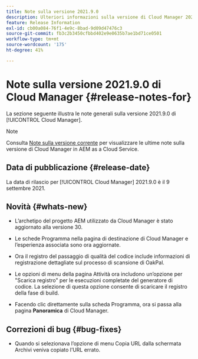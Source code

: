 ```yaml
---
title: Note sulla versione 2021.9.0
description: Ulteriori informazioni sulla versione di Cloud Manager 2021.9.0.
feature: Release Information
exl-id: cb00a084-76f1-4e9c-8bad-9d09d47476c3
source-git-commit: fb3c2b3450cfbbd402e9e0635b7ae1bd71ce0501
workflow-type: tm+mt
source-wordcount: '175'
ht-degree: 41%

---
```


# Note sulla versione 2021.9.0 di Cloud Manager {#release-notes-for}

La sezione seguente illustra le note generali sulla versione 2021.9.0 di [!UICONTROL Cloud Manager].

>[!NOTE]
>Consulta [Note sulla versione corrente](https://experienceleague.adobe.com/it/docs/experience-manager-cloud-service/content/release-notes/cloud-manager/current#getting-access) per visualizzare le ultime note sulla versione di Cloud Manager in AEM as a Cloud Service.

## Data di pubblicazione {#release-date}

La data di rilascio per [!UICONTROL Cloud Manager] 2021.9.0 è il 9 settembre 2021.

## Novità {#whats-new}

* L’archetipo del progetto AEM utilizzato da Cloud Manager è stato aggiornato alla versione 30.

* Le schede Programma nella pagina di destinazione di Cloud Manager e l’esperienza associata sono ora aggiornate.

* Ora il registro del passaggio di qualità del codice include informazioni di registrazione dettagliate sul processo di scansione di OakPal.

* Le opzioni di menu della pagina Attività ora includono un’opzione per &quot;Scarica registro&quot; per le esecuzioni completate del generatore di codice. La selezione di questa opzione consente di scaricare il registro della fase di build.

* Facendo clic direttamente sulla scheda Programma, ora si passa alla pagina **Panoramica** di Cloud Manager.

## Correzioni di bug {#bug-fixes}

* Quando si selezionava l’opzione di menu Copia URL dalla schermata Archivi veniva copiato l’URL errato.
